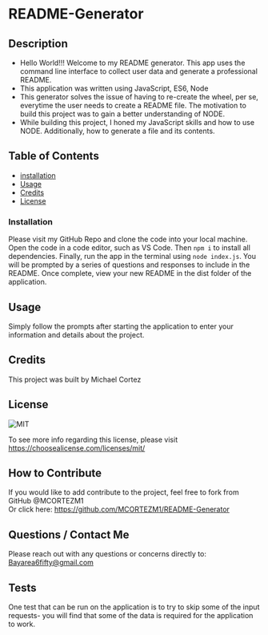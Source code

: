 
  # README-Generator

  ## **Description**
   
  - Hello World!!! Welcome to my README generator. This app uses the command line interface to collect user data and generate a professional README.
  - This application was written using JavaScript, ES6, Node
  - This generator solves the issue of having to re-create the wheel, per se, everytime the user needs to create a README file. The motivation to build this project was to gain a better understanding of NODE. 
  - While building this project, I honed my JavaScript skills and how to use NODE. Additionally, how to generate a file and its contents.

  ## **Table of Contents** 
  
  - [installation](#installation)
  - [Usage](#usage)
  - [Credits](#credits)
  - [License](#license)

  ### **Installation**
  
  Please visit my GitHub Repo and clone the code into your local machine. Open the code in a code editor, such as VS Code. Then `npm i` to install all dependencies. Finally, run the app in the terminal using `node index.js`. You will be prompted by a series of questions and responses to include in the README. Once complete, view your new README in the dist folder of the application. 


  ## **Usage**

  Simply follow the prompts after starting the application to enter your information and details about the project. 


  ## **Credits** 

  This project was built by Michael Cortez 


  
  ## **License**

  ![MIT](https://img.shields.io/static/v1?label=License&message=MIT&color=success)

  To see more info regarding this license, please visit https://choosealicense.com/licenses/mit/
  


  ## **How to Contribute**

  If you would like to add contribute to the project, feel free to fork from GitHub @MCORTEZM1  
  Or click here: https://github.com/MCORTEZM1/README-Generator

  ## **Questions / Contact Me**

  Please reach out with any questions or concerns directly to: Bayarea6fifty@gmail.com


## **Tests**

  One test that can be run on the application is to try to skip some of the input requests- you will find that some of the data is required for the application to work. 
  

  